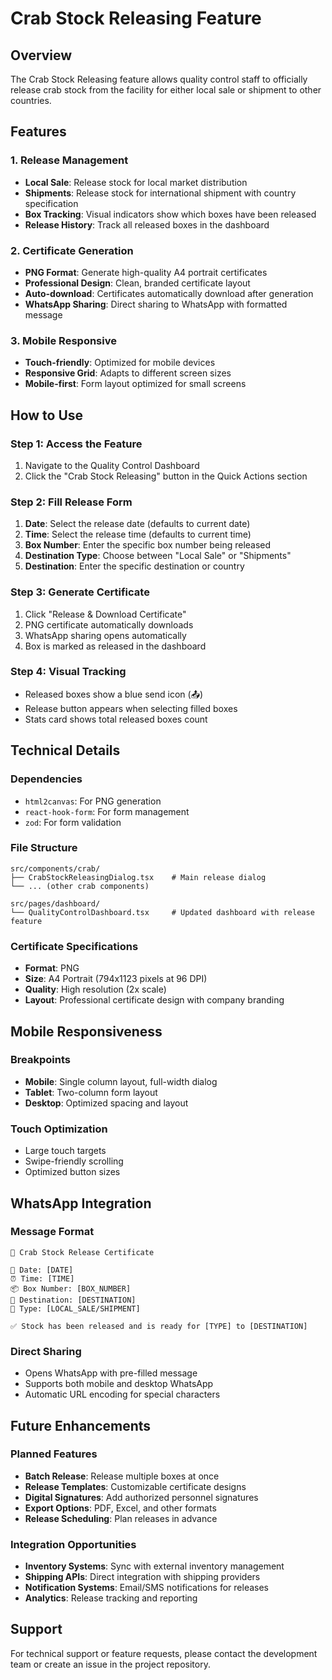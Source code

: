 # Crab Stock Releasing Feature

## Overview
The Crab Stock Releasing feature allows quality control staff to officially release crab stock from the facility for either local sale or shipment to other countries.

## Features

### 1. Release Management
- **Local Sale**: Release stock for local market distribution
- **Shipments**: Release stock for international shipment with country specification
- **Box Tracking**: Visual indicators show which boxes have been released
- **Release History**: Track all released boxes in the dashboard

### 2. Certificate Generation
- **PNG Format**: Generate high-quality A4 portrait certificates
- **Professional Design**: Clean, branded certificate layout
- **Auto-download**: Certificates automatically download after generation
- **WhatsApp Sharing**: Direct sharing to WhatsApp with formatted message

### 3. Mobile Responsive
- **Touch-friendly**: Optimized for mobile devices
- **Responsive Grid**: Adapts to different screen sizes
- **Mobile-first**: Form layout optimized for small screens

## How to Use

### Step 1: Access the Feature
1. Navigate to the Quality Control Dashboard
2. Click the "Crab Stock Releasing" button in the Quick Actions section

### Step 2: Fill Release Form
1. **Date**: Select the release date (defaults to current date)
2. **Time**: Select the release time (defaults to current time)
3. **Box Number**: Enter the specific box number being released
4. **Destination Type**: Choose between "Local Sale" or "Shipments"
5. **Destination**: Enter the specific destination or country

### Step 3: Generate Certificate
1. Click "Release & Download Certificate"
2. PNG certificate automatically downloads
3. WhatsApp sharing opens automatically
4. Box is marked as released in the dashboard

### Step 4: Visual Tracking
- Released boxes show a blue send icon (📤)
- Release button appears when selecting filled boxes
- Stats card shows total released boxes count

## Technical Details

### Dependencies
- `html2canvas`: For PNG generation
- `react-hook-form`: For form management
- `zod`: For form validation

### File Structure
```
src/components/crab/
├── CrabStockReleasingDialog.tsx    # Main release dialog
└── ... (other crab components)

src/pages/dashboard/
└── QualityControlDashboard.tsx     # Updated dashboard with release feature
```

### Certificate Specifications
- **Format**: PNG
- **Size**: A4 Portrait (794x1123 pixels at 96 DPI)
- **Quality**: High resolution (2x scale)
- **Layout**: Professional certificate design with company branding

## Mobile Responsiveness

### Breakpoints
- **Mobile**: Single column layout, full-width dialog
- **Tablet**: Two-column form layout
- **Desktop**: Optimized spacing and layout

### Touch Optimization
- Large touch targets
- Swipe-friendly scrolling
- Optimized button sizes

## WhatsApp Integration

### Message Format
```
🦀 Crab Stock Release Certificate

📅 Date: [DATE]
⏰ Time: [TIME]
📦 Box Number: [BOX_NUMBER]
📍 Destination: [DESTINATION]
🚚 Type: [LOCAL_SALE/SHIPMENT]

✅ Stock has been released and is ready for [TYPE] to [DESTINATION]
```

### Direct Sharing
- Opens WhatsApp with pre-filled message
- Supports both mobile and desktop WhatsApp
- Automatic URL encoding for special characters

## Future Enhancements

### Planned Features
- **Batch Release**: Release multiple boxes at once
- **Release Templates**: Customizable certificate designs
- **Digital Signatures**: Add authorized personnel signatures
- **Export Options**: PDF, Excel, and other formats
- **Release Scheduling**: Plan releases in advance

### Integration Opportunities
- **Inventory Systems**: Sync with external inventory management
- **Shipping APIs**: Direct integration with shipping providers
- **Notification Systems**: Email/SMS notifications for releases
- **Analytics**: Release tracking and reporting

## Support

For technical support or feature requests, please contact the development team or create an issue in the project repository.
